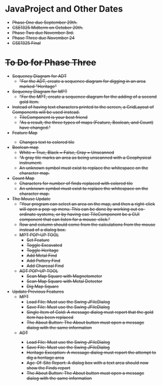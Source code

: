 <h1>JavaProject and Other Dates</h1>

<ul>
<li><strike>Phase One due September 29th.</li>
<li><strike>CSE1325 Midterm on October 20th.</li>
<li><strike>Phase Two due November 3rd.</li>
<li>Phase Three due November 24</li>
<li>CSE1325 Final</li>
</ul>


<h1>To Do for Phase Three</h1>
<ul>
<li>Sequency Diagram for ADT
  <ul><li>"For the ADT, create a sequence diagram for digging in an area marked "Heritage"</ul>
<li>Sequency Diagram for MPT
  <ul><li>"For the MPT, create a sequence diagram for the adding of a second gold item.</ul>
<li><strike>Instead of having text characters printed to the screen, a GridLayout of Components will be used instead.
  <ul>
  <li>TileComponent is your best friend
  <li>"As a result, the three types of maps (Feature, Boolean, and Count) have changed."</strike></ul>
<li><strike>Feature Map
  <ul><li>Changes text to colored tile</ul>
<li>Boolean map
  <ul><li>White = True, Black = False, Gray = Unscanned
  <li>"A gray tile marks an area as being unscanned with a Geophysical instrument.
  <li>An unknown symbol must exist to replace the whitespace on the character map.</strike></ul>
<li><strike>Count Map
  <ul><li>Characters for number of finds replaced with colored tile
  <li>An unknown symbol must exist to replace the whitespace on the character map.</strike></ul>
<li>The Mouse Update
  <ul><li>"Your program can select an area on the map, and then a right-click will open a pop-up menu. This can be done by working out co-ordinate systems, or by having eac TileComponent be a GUI component that can listen for a mouse-click."
  <li>Row and column should come from the calculations from the mouse instead of a dialog box.
  <li> MPT POP-UP TOOL
    <ul><li>Set Feature
    <li>Toggle Excavated
    <li>Toggle Heritage
    <li>Add Metal Find
    <li>Add Pottery Find
    <li>Add Charcoal Find
    </ul>
  <li> ADT POP-UP TOOL
    <ul><li>Scan Map Square with Magnetometer
    <li>Scan Map Square with Metal Detector
    <li>Dig Map Square</ul>
  </ul>
<li><strike>Update Previous Features
  <ul><li>MPT
    <ul><li>Load File: Must use the Swing JFileDialog
    <li>Save File: Must use the Swing JFileDialog
    <li>Single Item of Gold: A message dialog must report that the gold item has been replaced
    <li>The About Button: The About button must open a message dialog with the same information
    </ul>
  <li>ADT
    <ul><li>Load File: Must use the Swing JFileDialog
    <li>Save File: Must use the Swing JFileDialog
    <li>Heritage Exception: A message dialog must report the attempt to dig a heritage area
    <li>Age-Of-Site Report: A dialog box with a text area should now show the Finds report
    <li>The About Button: The About button must open a message dialog with the same information
    </ul></strike>
  </ul>
